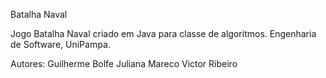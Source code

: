 Batalha Naval

Jogo Batalha Naval criado em Java para classe de algoritmos. Engenharia de Software, UniPampa.

Autores:
Guilherme Bolfe
Juliana Mareco
Victor Ribeiro



